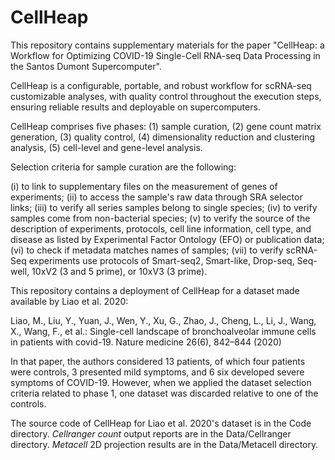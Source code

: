 # CellHeap


This repository contains supplementary materials for the paper "CellHeap: a Workflow for Optimizing COVID-19 Single-Cell RNA-seq Data Processing in the Santos Dumont Supercomputer".

CellHeap is a configurable, portable, and robust workflow for scRNA-seq customizable analyses, with quality control throughout the execution steps, ensuring reliable results and deployable on supercomputers.

CellHeap comprises five phases: (1) sample curation, (2) gene count matrix generation, (3) quality control, (4) dimensionality reduction and clustering analysis, (5) cell-level and gene-level analysis.

Selection criteria for sample curation are the following:

(i) to link to supplementary files on the measurement of genes of experiments;
(ii) to access the sample's raw data through SRA selector links;
(iii) to verify all series samples belong to single species;
(iv) to verify samples come from non-bacterial species;
(v) to verify the source of the description of experiments, protocols, cell line information, cell type, and disease as listed by Experimental Factor Ontology (EFO) or publication data;
(vi) to check if metadata matches names of samples;
(vii) to verify scRNA-Seq experiments use protocols of Smart-seq2, Smart-like, Drop-seq, Seq-well, 10xV2 (3 and 5 prime), or 10xV3 (3 prime).

This repository contains a deployment of CellHeap for a dataset made available by Liao et al. 2020:

Liao, M., Liu, Y., Yuan, J., Wen, Y., Xu, G., Zhao, J., Cheng, L., Li, J., Wang, X., Wang, F., et al.: Single-cell landscape of bronchoalveolar immune cells in patients with covid-19. Nature medicine 26(6), 842–844 (2020)

In that paper, the authors considered 13 patients, of which four patients were controls, 3 presented mild symptoms, and 6 six developed severe symptoms of COVID-19. However, when we applied the dataset selection criteria related to phase 1, one dataset was discarded relative to one of the controls.

The source code of CellHeap for Liao et al. 2020's dataset is in the Code directory. <i> Cellranger count </i> output reports are in the Data/Cellranger directory. <i> Metacell </i> 2D projection results are in the Data/Metacell directory.
